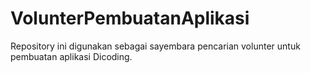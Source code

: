 # VolunterPembuatanAplikasi
Repository ini digunakan sebagai sayembara pencarian volunter  untuk pembuatan aplikasi Dicoding.
